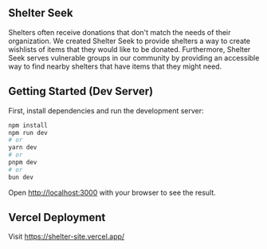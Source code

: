 ## Shelter Seek
Shelters often receive donations that don't match the needs of their organization. We created Shelter Seek to provide shelters a way to create wishlists of items that they would like to be donated. Furthermore, Shelter Seek serves vulnerable groups in our community by providing an accessible way to find nearby shelters that have items that they might need.

## Getting Started (Dev Server)

First, install dependencies and run the development server:

```bash
npm install
npm run dev
# or
yarn dev
# or
pnpm dev
# or
bun dev
```

Open [http://localhost:3000](http://localhost:3000) with your browser to see the result.

## Vercel Deployment
Visit https://shelter-site.vercel.app/
